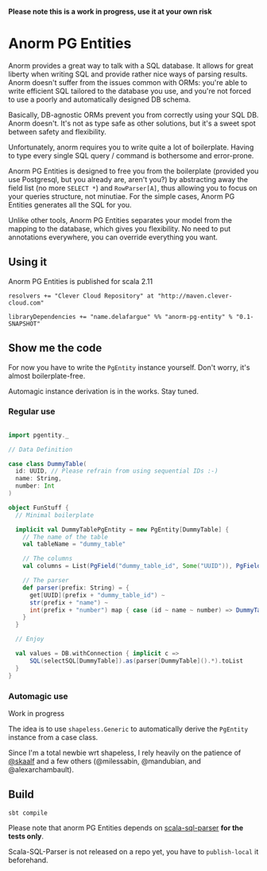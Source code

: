 **Please note this is a work in progress, use it at your own risk**


# Anorm PG Entities

Anorm provides a great way to talk with a SQL database. It allows for great
liberty when writing SQL and provide rather nice ways of parsing results.
Anorm doesn't suffer from the issues common with ORMs: you're able to write
efficient SQL tailored to the database you use, and you're not forced to use a
poorly and automatically designed DB schema.

Basically, DB-agnostic ORMs prevent you from correctly using your SQL DB.
Anorm doesn't. It's not as type safe as other solutions, but it's a sweet spot
between safety and flexibility.

Unfortunately, anorm requires you to write quite a lot of boilerplate. Having
to type every single SQL query / command is bothersome and error-prone.

Anorm PG Entities is designed to free you from the boilerplate (provided you
use Postgresql, but you already are, aren't you?) by abstracting away the
field list (no more `SELECT *`) and `RowParser[A]`, thus allowing you to focus
on your queries structure, not minutiae. For the simple cases, Anorm PG
Entities generates all the SQL for you.

Unlike other tools, Anorm PG Entities separates your model from the mapping to
the database, which gives you flexibility. No need to put annotations
everywhere, you can override everything you want.

## Using it

Anorm PG Entities is published for scala 2.11

    resolvers += "Clever Cloud Repository" at "http://maven.clever-cloud.com"

    libraryDependencies += "name.delafargue" %% "anorm-pg-entity" % "0.1-SNAPSHOT"

## Show me the code

For now you have to write the `PgEntity` instance yourself. Don't worry, it's
almost boilerplate-free.

Automagic instance derivation is in the works. Stay tuned.

### Regular use

```scala

import pgentity._

// Data Definition

case class DummyTable(
  id: UUID, // Please refrain from using sequential IDs :-)
  name: String,
  number: Int
)

object FunStuff {
  // Minimal boilerplate

  implicit val DummyTablePgEntity = new PgEntity[DummyTable] {
    // The name of the table
    val tableName = "dummy_table"

    // The columns
    val columns = List(PgField("dummy_table_id", Some("UUID")), PgField("name"), PgField("number"))

    // The parser
    def parser(prefix: String) = {
      get[UUID](prefix + "dummy_table_id") ~
      str(prefix + "name") ~
      int(prefix + "number") map { case (id ~ name ~ number) => DummyTable(id, name, number) }
    }
  }

  // Enjoy

  val values = DB.withConnection { implicit c =>
      SQL(selectSQL[DummyTable]).as(parser[DummyTable]().*).toList
  }
}

```

### Automagic use

Work in progress

The idea is to use `shapeless.Generic` to automatically derive the `PgEntity`
instance from a case class.

Since I'm a total newbie wrt shapeless, I rely heavily on the patience of
[@skaalf](https://twitter.com/skaalf) and a few others (@milessabin,
@mandubian, and @alexarchambault).

## Build

    sbt compile

Please note that anorm PG Entities depends on
[scala-sql-parser](https://github.com/stephentu/scala-sql-parser)
**for the tests only**.

Scala-SQL-Parser is not released on a repo yet, you have to
`publish-local` it beforehand.
